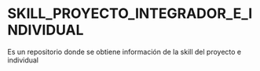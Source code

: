 # SKILL_PROYECTO_INTEGRADOR_E_INDIVIDUAL
Es un repositorio donde se obtiene información de la skill del proyecto e individual  
